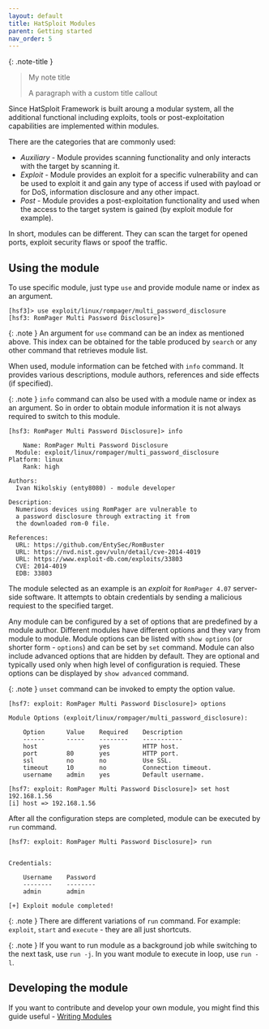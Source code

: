 ```yaml
---
layout: default
title: HatSploit Modules
parent: Getting started
nav_order: 5
---
```


{: .note-title }
> My note title
>
> A paragraph with a custom title callout

Since HatSploit Framework is built aroung a modular system, all the additional functional including exploits, tools or post-exploitation capabilities are implemented within modules.

There are the categories that are commonly used:

* *Auxiliary* - Module provides scanning functionality and only interacts with the target by scanning it.
* *Exploit* - Module provides an exploit for a specific vulnerability and can be used to exploit it and gain any type of access if used with payload or for DoS, information disclosure and any other impact.
* *Post* - Module provides a post-exploitation functionality and used when the access to the target system is gained (by exploit module for example).

In short, modules can be different. They can scan the target for opened ports, exploit security flaws or spoof the traffic.

## Using the module

To use specific module, just type `use` and provide module name or index as an argument.

```entysec
[hsf3]> use exploit/linux/rompager/multi_password_disclosure
[hsf3: RomPager Multi Password Disclosure]> 
```

{: .note }
An argument for `use` command can be an index as mentioned above. 
This index can be obtained for the table produced by `search` or any other command that retrieves module list.

When used, module information can be fetched with `info` command. It provides various descriptions, module authors, references and side effects (if specified).

{: .note }
`info` command can also be used with a module name or index as an argument. So in order to obtain module information it is not always required to switch to this module.

```entysec
[hsf3: RomPager Multi Password Disclosure]> info

    Name: RomPager Multi Password Disclosure
  Module: exploit/linux/rompager/multi_password_disclosure
Platform: linux
    Rank: high

Authors:
  Ivan Nikolskiy (enty8080) - module developer

Description:
  Numerious devices using RomPager are vulnerable to
  a password disclosure through extracting it from
  the downloaded rom-0 file.

References:
  URL: https://github.com/EntySec/RomBuster
  URL: https://nvd.nist.gov/vuln/detail/cve-2014-4019
  URL: https://www.exploit-db.com/exploits/33803
  CVE: 2014-4019
  EDB: 33803
```

The module selected as an example is an *exploit* for `RomPager 4.07` server-side software. It attempts to obtain credentials by sending a malicious requiest to the specified target.

Any module can be configured by a set of options that are predefined by a module author. Different modules have different options and they vary from module to module. Module options can be listed with `show options` (or shorter form - `options`) and can be set by `set` command. Module can also include advanced options that are hidden by default. They are optional and typically used only when high level of configuration is requied. These options can be displayed by `show advanced` command.

{: .note }
`unset` command can be invoked to empty the option value.

```entysec
[hsf7: exploit: RomPager Multi Password Disclosure]> options
 
Module Options (exploit/linux/rompager/multi_password_disclosure):
 
    Option      Value    Required    Description
    ------      -----    --------    -----------
    host                 yes         HTTP host.
    port        80       yes         HTTP port.
    ssl         no       no          Use SSL.
    timeout     10       no          Connection timeout.
    username    admin    yes         Default username.

[hsf7: exploit: RomPager Multi Password Disclosure]> set host 192.168.1.56
[i] host => 192.168.1.56
```

After all the configuration steps are completed, module can be executed by `run` command.

```entysec
[hsf7: exploit: RomPager Multi Password Disclosure]> run
 
 
Credentials:
 
    Username    Password
    --------    --------
    admin       admin
 
[+] Exploit module completed!
```

{: .note }
There are different variations of `run` command. For example: `exploit`, `start` and `execute` - they are all just shortcuts.

{: .note }
If you want to run module as a background job while switching to the next task, use `run -j`. In you want module to execute in loop, use `run -l`.

## Developing the module

If you want to contribute and develop your own module, you might find this guide useful - [Writing Modules](/docs/development/writing-modules)